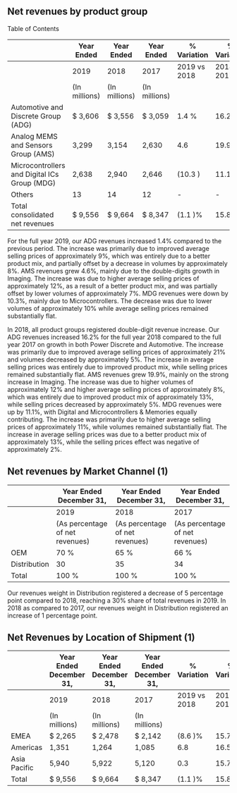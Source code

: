 ## Net revenues by product group

Table of Contents

|                                              | Year Ended    | Year Ended    | Year Ended    | % Variation   | % Variation   |
|----------------------------------------------|---------------|---------------|---------------|---------------|---------------|
|                                              | 2019          | 2018          | 2017          | 2019 vs 2018  | 2018 vs 2017  |
|                                              | (In millions) | (In millions) | (In millions) |               |               |
| Automotive and Discrete Group (ADG)          | $ 3,606       | $ 3,556       | $ 3,059       | 1.4 %         | 16.2 %        |
| Analog MEMS and Sensors Group (AMS)          | 3,299         | 3,154         | 2,630         | 4.6           | 19.9          |
| Microcontrollers and Digital ICs Group (MDG) | 2,638         | 2,940         | 2,646         | (10.3 )       | 11.1          |
| Others                                       | 13            | 14            | 12            | -             | -             |
| Total consolidated net revenues              | $ 9,556       | $ 9,664       | $ 8,347       | (1.1 )%       | 15.8 %        |

For the full year 2019, our ADG revenues increased 1.4% compared to the previous period. The increase was primarily due to improved average selling prices of approximately 9%, which was entirely due to a better product mix, and partially offset by a decrease in volumes by approximately 8%. AMS revenues grew 4.6%, mainly due to the double-digits growth in Imaging. The increase was due to higher average selling prices of approximately 12%, as a result of a better product mix, and was partially offset by lower volumes of approximately 7%. MDG revenues were down by 10.3%, mainly due to Microcontrollers. The decrease was due to lower volumes of approximately 10% while average selling prices remained substantially flat.

In 2018, all product groups registered double-digit revenue increase. Our ADG revenues increased 16.2% for the full year 2018 compared to the full year 2017 on growth in both Power Discrete and Automotive. The increase was primarily due to improved average selling prices of approximately 21% and volumes decreased by approximately 5%. The increase in average selling prices was entirely due to improved product mix, while selling prices remained substantially flat. AMS revenues grew 19.9%, mainly on the strong increase in Imaging. The increase was due to higher volumes of approximately 12% and higher average selling prices of approximately 8%, which was entirely due to improved product mix of approximately 13%, while selling prices decreased by approximately 5%. MDG revenues were up by 11.1%, with Digital and Microcontrollers & Memories equally contributing. The increase was primarily due to higher average selling prices of approximately 11%, while volumes remained substantially flat. The increase in average selling prices was due to a better product mix of approximately 13%, while the selling prices effect was negative of approximately 2%.

## Net revenues by Market Channel (1)

|              | Year Ended December 31,         | Year Ended December 31,         | Year Ended December 31,         |
|--------------|---------------------------------|---------------------------------|---------------------------------|
|              | 2019                            | 2018                            | 2017                            |
|              | (As percentage of net revenues) | (As percentage of net revenues) | (As percentage of net revenues) |
| OEM          | 70 %                            | 65 %                            | 66 %                            |
| Distribution | 30                              | 35                              | 34                              |
| Total        | 100 %                           | 100 %                           | 100 %                           |

Our revenues weight in Distribution registered a decrease of 5 percentage point compared to 2018, reaching a 30% share of total revenues in 2019. In 2018 as compared to 2017, our revenues weight in Distribution registered an increase of 1 percentage point.

## Net Revenues by Location of Shipment (1)

|              | Year Ended December 31,   | Year Ended December 31,   | Year Ended December 31,   | % Variation   | % Variation   |
|--------------|---------------------------|---------------------------|---------------------------|---------------|---------------|
|              | 2019                      | 2018                      | 2017                      | 2019 vs 2018  | 2018 vs 2017  |
|              | (In millions)             | (In millions)             | (In millions)             |               |               |
| EMEA         | $ 2,265                   | $ 2,478                   | $ 2,142                   | (8.6 )%       | 15.7 %        |
| Americas     | 1,351                     | 1,264                     | 1,085                     | 6.8           | 16.5          |
| Asia Pacific | 5,940                     | 5,922                     | 5,120                     | 0.3           | 15.7          |
| Total        | $ 9,556                   | $ 9,664                   | $ 8,347                   | (1.1 )%       | 15.8 %        |